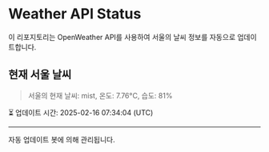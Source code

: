 
# Weather API Status

이 리포지토리는 OpenWeather API를 사용하여 서울의 날씨 정보를 자동으로 업데이트합니다.

## 현재 서울 날씨
> 서울의 현재 날씨: mist, 온도: 7.76°C, 습도: 81%

⏳ 업데이트 시간: 2025-02-16 07:34:04 (UTC)

---
자동 업데이트 봇에 의해 관리됩니다.
